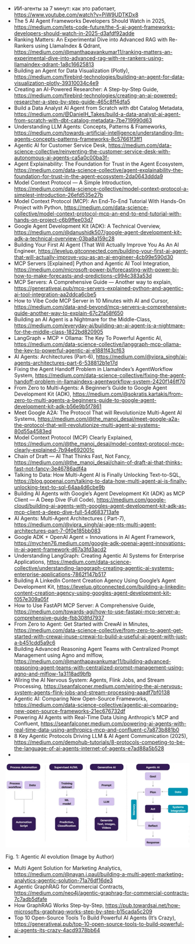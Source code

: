 

- ИИ-агенты за 7 минут: как это работает, https://www.youtube.com/watch?v=PiW9UDTKDx8
- The 5 AI Agent Frameworks Developers Should Watch in 2025, https://medium.com/lets-code-future/the-5-ai-agent-frameworks-developers-should-watch-in-2025-d3afdf92adde
- Ranking Matters: An Experimental Dive into Advanced RAG with Re-Rankers using LlamaIndex & Qdrant, https://medium.com/@manthapavankumar11/ranking-matters-an-experimental-dive-into-advanced-rag-with-re-rankers-using-llamaindex-qdrant-1a8c16625813
- Building an Agent for Data Visualization (Plotly), https://medium.com/firebird-technologies/building-an-agent-for-data-visualization-plotly-39310034c4e9
- Creating an AI-Powered Researcher: A Step-by-Step Guide, https://medium.com/firebird-technologies/creating-an-ai-powered-researcher-a-step-by-step-guide-465c8ff4dfa5
- Build a Data Analyst AI Agent from Scratch with dbt Catalog Metadata, https://medium.com/@DanielH_Takes/build-a-data-analyst-ai-agent-from-scratch-with-dbt-catalog-metadata-7be719990d63
- Understanding LLM Agents: Concepts, Patterns & Frameworks, https://medium.com/towards-artificial-intelligence/understanding-llm-agents-concepts-patterns-frameworks-8c57661f3ff1
- Agentic AI for Customer Service Desk, https://medium.com/data-science-collective/reinventing-the-customer-service-desk-with-autonomous-ai-agents-ca5a0c00ba3f- 
- Agent Explainability: The Foundation for Trust in the Agent Ecosystem, https://medium.com/data-science-collective/agent-explainability-the-foundation-for-trust-in-the-agent-ecosystem-2da0643ddda9
- Model Context Protocol — A Simple Introduction, https://medium.com/data-science-collective/model-context-protocol-a-simplest-introduction-26efd535e27b
- Model Context Protocol (MCP): An End-To-End Tutorial With Hands-On Project with Python, https://medium.com/data-science-collective/model-context-protocol-mcp-an-end-to-end-tutorial-with-hands-on-project-c6b9ffee03d7
- Google Agent Development Kit (ADK): A Technical Overview, https://medium.com/@danushidk507/google-agent-development-kit-adk-a-technical-overview-03ba8a159c28
- Building Your First AI Agent (That Will Actually Improve You As An AI Engineer, https://levelup.gitconnected.com/building-your-first-ai-agent-that-will-actually-improve-you-as-an-ai-engineer-4cb99e590d30
- MCP Servers [Explained] Python and Agentic AI Tool Integration, https://medium.com/microsoft-power-bi/forecasting-with-power-bi-how-to-make-forecasts-and-predictions-c994c383a53d
- MCP Servers: A Comprehensive Guide — Another way to explain, https://generativeai.pub/mcp-servers-explained-python-and-agentic-ai-tool-integration-aa2ddca6cbe5
- How to Vibe Code MCP Server in 10 Minutes with AI and Cursor, https://medium.com/data-and-beyond/mcp-servers-a-comprehensive-guide-another-way-to-explain-67c2fa58f650
- Building an AI Agent is a Nightmare for the Middle-Class, https://medium.com/everyday-ai/building-an-ai-agent-is-a-nightmare-for-the-middle-class-1822bd820905
- LangGraph + MCP + Ollama: The Key To Powerful Agentic AI, https://medium.com/data-science-collective/langgraph-mcp-ollama-the-key-to-powerful-agentic-ai-e1881f43cf63
- AI Agents: Architectures (Part-6), https://medium.com/@vipra_singh/ai-agents-architectures-part-6-538812b1e17d
- Fixing the Agent Handoff Problem in LlamaIndex’s AgentWorkflow System, https://medium.com/data-science-collective/fixing-the-agent-handoff-problem-in-llamaindexs-agentworkflow-system-2420f146ff70
- From Zero to Multi-Agents: A Beginner’s Guide to Google Agent Development Kit (ADK), https://medium.com/@sokratis.kartakis/from-zero-to-multi-agents-a-beginners-guide-to-google-agent-development-kit-adk-b56e9b5f7861
- Meet Google A2A: The Protocol That will Revolutionize Multi-Agent AI Systems, https://medium.com/@the_manoj_desai/meet-google-a2a-the-protocol-that-will-revolutionize-multi-agent-ai-systems-80d55a4583ed
- Model Context Protocol (MCP) Clearly Explained, https://medium.com/@the_manoj_desai/model-context-protocol-mcp-clearly-explained-7b94e692001c
- Chain of Draft — AI That Thinks Fast, Not Fancy, https://medium.com/@the_manoj_desai/chain-of-draft-ai-that-thinks-fast-not-fancy-3e46786adf4a
- Talking to Data: How Multi-Agent AI is Finally Unlocking Text-to-SQL, https://blog.gopenai.com/talking-to-data-how-multi-agent-ai-is-finally-unlocking-text-to-sql-64aa4d6cbe9b
- Building AI Agents with Google’s Agent Development Kit (ADK) as MCP Client — A Deep Dive (Full Code), https://medium.com/google-cloud/building-ai-agents-with-googles-agent-development-kit-adk-as-mcp-client-a-deep-dive-full-54d683713afe
- AI Agents: Multi-Agent Architectures ( Part-7), https://medium.com/@vipra_singh/ai-age-nts-multi-agent-architectures-part-7-0f0e185bb083
- Google ADK + OpenAI Agent = Innovations in AI Agent Framework, https://mychen76.medium.com/google-adk-openai-agent-innovations-in-ai-agent-framework-d67a3fd3acd2
- Understanding LangGraph: Creating Agentic AI Systems for Enterprise Applications, https://medium.com/data-science-collective/understanding-langgraph-creating-agentic-ai-systems-enterprise-applications-7862f147b517
- Building A LinkedIn Content Creation Agency Using Google’s Agent Development Kit, https://levelup.gitconnected.com/building-a-linkedin-content-creation-agency-using-googles-agent-development-kit-f057e309a05f
- How to Use FastAPI MCP Server: A Comprehensive Guide, https://medium.com/towards-agi/how-to-use-fastapi-mcp-server-a-comprehensive-guide-fbb308fd7937
- From Zero to Agent: Get Started with CrewAI in Minutes, https://medium.com/data-science-collective/from-zero-to-agent-get-started-with-crewai-inuse-crewai-to-build-a-useful-ai-agent-with-just-a-b451cdd5a9c6
- Building Advanced Reasoning Agent Teams with Centralized Prompt Management using Agno and mlflow, https://medium.com/@manthapavankumar11/building-advanced-reasoning-agent-teams-with-centralized-prompt-management-using-agno-and-mlflow-1a3118ad9bfb
- Wiring the AI Nervous System: Agents, Flink Jobs, and Stream Processing, https://seanfalconer.medium.com/wiring-the-ai-nervous-system-agents-flink-jobs-and-stream-processing-aaadf7bf0138
- Agentic AI: Comparing New Open-Source Frameworks, https://medium.com/data-science-collective/agentic-ai-comparing-new-open-source-frameworks-21ec676732df
- Powering AI Agents with Real-Time Data Using Anthropic’s MCP and Confluent, https://seanfalconer.medium.com/powering-ai-agents-with-real-time-data-using-anthropics-mcp-and-confluent-c7a873b881b0
- 8 Key Agentic Protocols Driving LLM & AI Agent Communication (2025), https://medium.com/demohub-tutorials/8-protocols-competing-to-be-the-language-of-ai-agents-internet-of-agents-e7ad88a5b528
- 
  




![](https://github.com/Data-Analytics-for-beginners/DataAnalyticsCourse/blob/main/IMAGES/agentic_AI_1.webp)

Fig. 1: Agentic AI evolution (Image by Author)


- Multi Agent Solution for Marketing Analytics, https://medium.com/@nayan.j.paul/building-a-multi-agent-marketing-analytics-agentic-solution-71a76df16de3
- Agentic GraphRAG for Commercial Contracts, https://medium.com/neo4j/agentic-graphrag-for-commercial-contracts-7c7adb5dfafe
- How GraphRAG Works Step-by-Step, https://pub.towardsai.net/how-microsofts-graphrag-works-step-by-step-b15cada5c209
- Top 10 Open-Source Tools To Build Powerful AI Agents (It’s Crazy), https://generativeai.pub/top-10-open-source-tools-to-build-powerful-ai-agents-its-crazy-4acd9378bb64
- 


